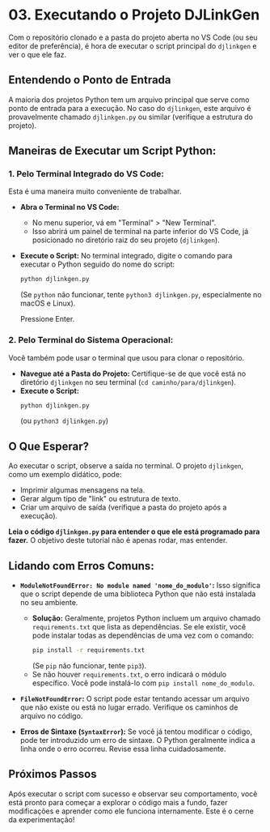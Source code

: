 # 03. Executando o Projeto DJLinkGen

Com o repositório clonado e a pasta do projeto aberta no VS Code (ou seu editor de preferência), é hora de executar o script principal do `djlinkgen` e ver o que ele faz.

## Entendendo o Ponto de Entrada

A maioria dos projetos Python tem um arquivo principal que serve como ponto de entrada para a execução. No caso do `djlinkgen`, este arquivo é provavelmente chamado `djlinkgen.py` ou similar (verifique a estrutura do projeto).

## Maneiras de Executar um Script Python:

### 1. Pelo Terminal Integrado do VS Code:

Esta é uma maneira muito conveniente de trabalhar.

*   **Abra o Terminal no VS Code:**
    *   No menu superior, vá em "Terminal" > "New Terminal".
    *   Isso abrirá um painel de terminal na parte inferior do VS Code, já posicionado no diretório raiz do seu projeto (`djlinkgen`).

*   **Execute o Script:**
    No terminal integrado, digite o comando para executar o Python seguido do nome do script:
    ```bash
    python djlinkgen.py
    ```
    (Se `python` não funcionar, tente `python3 djlinkgen.py`, especialmente no macOS e Linux).

    Pressione Enter.

### 2. Pelo Terminal do Sistema Operacional:

Você também pode usar o terminal que usou para clonar o repositório.

*   **Navegue até a Pasta do Projeto:** Certifique-se de que você está no diretório `djlinkgen` no seu terminal (`cd caminho/para/djlinkgen`).
*   **Execute o Script:**
    ```bash
    python djlinkgen.py
    ```
    (ou `python3 djlinkgen.py`)

## O Que Esperar?

Ao executar o script, observe a saída no terminal. O projeto `djlinkgen`, como um exemplo didático, pode:

*   Imprimir algumas mensagens na tela.
*   Gerar algum tipo de "link" ou estrutura de texto.
*   Criar um arquivo de saída (verifique a pasta do projeto após a execução).

**Leia o código `djlinkgen.py` para entender o que ele está programado para fazer.** O objetivo deste tutorial não é apenas rodar, mas entender.

## Lidando com Erros Comuns:

*   **`ModuleNotFoundError: No module named 'nome_do_modulo'`:**
    Isso significa que o script depende de uma biblioteca Python que não está instalada no seu ambiente.
    *   **Solução:** Geralmente, projetos Python incluem um arquivo chamado `requirements.txt` que lista as dependências. Se ele existir, você pode instalar todas as dependências de uma vez com o comando:
        ```bash
        pip install -r requirements.txt
        ```
        (Se `pip` não funcionar, tente `pip3`).
    *   Se não houver `requirements.txt`, o erro indicará o módulo específico. Você pode instalá-lo com `pip install nome_do_modulo`.

*   **`FileNotFoundError`:**
    O script pode estar tentando acessar um arquivo que não existe ou está no lugar errado. Verifique os caminhos de arquivo no código.

*   **Erros de Sintaxe (`SyntaxError`):**
    Se você já tentou modificar o código, pode ter introduzido um erro de sintaxe. O Python geralmente indica a linha onde o erro ocorreu. Revise essa linha cuidadosamente.

## Próximos Passos

Após executar o script com sucesso e observar seu comportamento, você está pronto para começar a explorar o código mais a fundo, fazer modificações e aprender como ele funciona internamente. Este é o cerne da experimentação!
